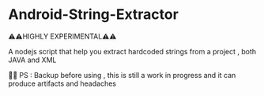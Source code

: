 # Android-String-Extractor
⚠️⚠️HIGHLY EXPERIMENTAL⚠️⚠️


A nodejs script that help you extract hardcoded strings from a project , both JAVA and XML

🐜🐜 PS : Backup before using , this is still a work in progress and it can produce artifacts and headaches
